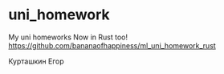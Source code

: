 # uni_homework
My uni homeworks
Now in Rust too! https://github.com/bananaofhappiness/ml_uni_homework_rust

Курташкин Егор
